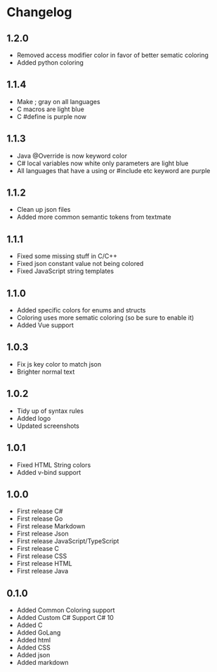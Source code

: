 # Changelog

## 1.2.0
- Removed access modifier color in favor of better sematic coloring
- Added python coloring

## 1.1.4
- Make ; gray on all languages 
- C macros are light blue
- C #define is purple now

## 1.1.3
- Java @Override is now keyword color
- C# local variables now white only parameters are light blue
- All languages that have a using or #include etc keyword are purple

## 1.1.2
- Clean up json files
- Added more common semantic tokens from textmate

## 1.1.1
- Fixed some missing stuff in C/C++
- Fixed json constant value not being colored
- Fixed JavaScript string templates

## 1.1.0
- Added specific colors for enums and structs
- Coloring uses more sematic coloring (so be sure to enable it)
- Added Vue support

## 1.0.3
- Fix js key color to match json
- Brighter normal text

## 1.0.2
- Tidy up of syntax rules
- Added logo
- Updated screenshots

## 1.0.1
- Fixed HTML String colors
- Added v-bind support

## 1.0.0
- First release C#
- First release Go
- First release Markdown
- First release Json
- First release JavaScript/TypeScript
- First release C
- First release CSS
- First release HTML
- First release Java

## 0.1.0
- Added Common Coloring support
- Added Custom C# Support C# 10
- Added C
- Added GoLang
- Added html
- Added CSS
- Added json
- Added markdown
